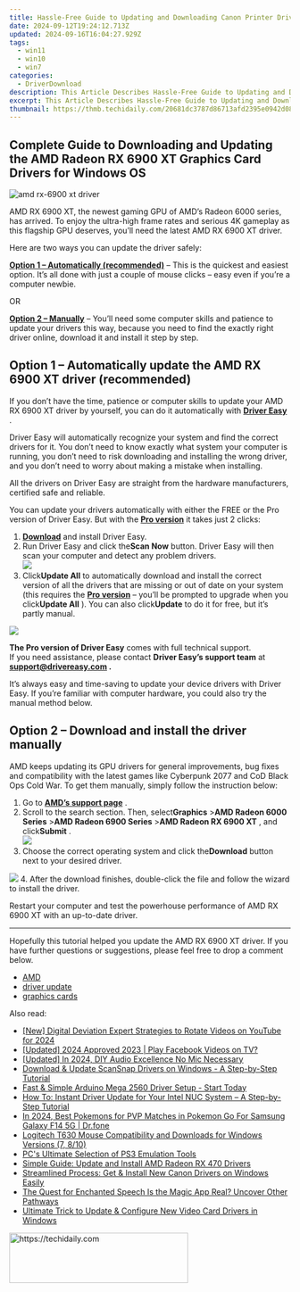 ```yaml
---
title: Hassle-Free Guide to Updating and Downloading Canon Printer Drivers for Windows Computers
date: 2024-09-12T19:24:12.713Z
updated: 2024-09-16T16:04:27.929Z
tags:
  - win11
  - win10
  - win7
categories:
  - DriverDownload
description: This Article Describes Hassle-Free Guide to Updating and Downloading Canon Printer Drivers for Windows Computers
excerpt: This Article Describes Hassle-Free Guide to Updating and Downloading Canon Printer Drivers for Windows Computers
thumbnail: https://thmb.techidaily.com/20681dc3787d86713afd2395e0942d0819f5bca12434956d1fe5521df7d6718e.jpg
---
```


## Complete Guide to Downloading and Updating the AMD Radeon RX 6900 XT Graphics Card Drivers for Windows OS

![amd rx-6900 xt driver](https://images.drivereasy.com/wp-content/uploads/2020/12/amd-rx-6900xt-driver.jpg)

 AMD RX 6900 XT, the newest gaming GPU of AMD’s Radeon 6000 series, has arrived. To enjoy the ultra-high frame rates and serious 4K gameplay as this flagship GPU deserves, you’ll need the latest AMD RX 6900 XT driver.

Here are two ways you can update the driver safely:

**[Option 1 – Automatically (recommended)](https://www.drivereasy.com/knowledge/download-amd-rx-6900-xt-driver-for-windows-7-8-10/#option1)**  – This is the quickest and easiest option. It’s all done with just a couple of mouse clicks – easy even if you’re a computer newbie.

OR

**[Option 2 – Manually](https://tools.techidaily.com/drivereasy/download/)**  – You’ll need some computer skills and patience to update your drivers this way, because you need to find the exactly right driver online, download it and install it step by step.

## Option 1 – Automatically update the AMD RX 6900 XT driver (recommended)

 If you don’t have the time, patience or computer skills to update your AMD RX 6900 XT driver by yourself, you can do it automatically with **[Driver Easy](https://tools.techidaily.com/drivereasy/download/)**  .

 Driver Easy will automatically recognize your system and find the correct drivers for it. You don’t need to know exactly what system your computer is running, you don’t need to risk downloading and installing the wrong driver, and you don’t need to worry about making a mistake when installing.

 All the drivers on Driver Easy are straight from the hardware manufacturers, certified safe and reliable.

 You can update your drivers automatically with either the FREE or the Pro version of Driver Easy. But with the **[Pro version](https://tools.techidaily.com/drivereasy/download/)**  it takes just 2 clicks:

1. **[Download](https://tools.techidaily.com/drivereasy/download/)**  and install Driver Easy.
2. Run Driver Easy and click the**Scan Now** button. Driver Easy will then scan your computer and detect any problem drivers.  
![](https://images.drivereasy.com/wp-content/uploads/2020/12/de-1-1-2.jpg)
3. Click**Update All** to automatically download and install the correct version of all the drivers that are missing or out of date on your system (this requires the **[Pro version](https://tools.techidaily.com/drivereasy/download/)**  – you’ll be prompted to upgrade when you click**Update All** ). You can also click**Update** to do it for free, but it’s partly manual.  

![](https://images.drivereasy.com/wp-content/uploads/2020/12/de-6900xt.jpg)

**The Pro version of Driver Easy** comes with full technical support.  
 If you need assistance, please contact **Driver Easy’s support team** at **[support@drivereasy.com](https://tools.techidaily.com/drivereasy/download/) .**

 It’s always easy and time-saving to update your device drivers with Driver Easy. If you’re familiar with computer hardware, you could also try the manual method below.

## Option 2 – Download and install the driver manually

 AMD keeps updating its GPU drivers for general improvements, bug fixes and compatibility with the latest games like Cyberpunk 2077 and CoD Black Ops Cold War. To get them manually, simply follow the instruction below:

1. Go to **[AMD’s support page](https://www.amd.com/en/support)**  .
2. Scroll to the search section. Then, select**Graphics** \>**AMD Radeon 6000 Series** \>**AMD Radeon 6900 Series** \>**AMD Radeon RX 6900 XT** , and click**Submit** .  
![](https://images.drivereasy.com/wp-content/uploads/2020/12/amd-6900xt-1.jpg)
3. Choose the correct operating system and click the**Download** button next to your desired driver.  

![](https://images.drivereasy.com/wp-content/uploads/2020/12/amd-6900xt-2.jpg)
4. After the download finishes, double-click the file and follow the wizard to install the driver.

 Restart your computer and test the powerhouse performance of AMD RX 6900 XT with an up-to-date driver.

---

 Hopefully this tutorial helped you update the AMD RX 6900 XT driver. If you have further questions or suggestions, please feel free to drop a comment below.

* [AMD](https://tools.techidaily.com/drivereasy/download/)
* [driver update](https://tools.techidaily.com/drivereasy/download/)
* [graphics cards](https://tools.techidaily.com/drivereasy/download/)

<ins class="adsbygoogle"
     style="display:block"
     data-ad-format="autorelaxed"
     data-ad-client="ca-pub-7571918770474297"
     data-ad-slot="1223367746"></ins>

<ins class="adsbygoogle"
     style="display:block"
     data-ad-client="ca-pub-7571918770474297"
     data-ad-slot="8358498916"
     data-ad-format="auto"
     data-full-width-responsive="true"></ins>

<span class="atpl-alsoreadstyle">Also read:</span>
<div><ul>
<li><a href="https://youtube-docs.techidaily.com/igital-deviation-expert-strategies-to-rotate-videos-on-youtube-for-2024/"><u>[New] Digital Deviation Expert Strategies to Rotate Videos on YouTube for 2024</u></a></li>
<li><a href="https://facebook-video-recording.techidaily.com/updated-2024-approved-2023-play-facebook-videos-on-tv/"><u>[Updated] 2024 Approved 2023 | Play Facebook Videos on TV?</u></a></li>
<li><a href="https://facebook-record-videos.techidaily.com/updated-in-2024-diy-audio-excellence-no-mic-necessary/"><u>[Updated] In 2024, DIY Audio Excellence No Mic Necessary</u></a></li>
<li><a href="https://driver-download.techidaily.com/download-and-update-scansnap-drivers-on-windows-a-step-by-step-tutorial/"><u>Download & Update ScanSnap Drivers on Windows - A Step-by-Step Tutorial</u></a></li>
<li><a href="https://driver-download.techidaily.com/fast-and-simple-arduino-mega-2560-driver-setup-start-today/"><u>Fast & Simple Arduino Mega 2560 Driver Setup - Start Today</u></a></li>
<li><a href="https://driver-download.techidaily.com/how-to-instant-driver-update-for-your-intel-nuc-system-a-step-by-step-tutorial/"><u>How To: Instant Driver Update for Your Intel NUC System – A Step-by-Step Tutorial</u></a></li>
<li><a href="https://change-location.techidaily.com/in-2024-best-pokemons-for-pvp-matches-in-pokemon-go-for-samsung-galaxy-f14-5g-drfone-by-drfone-virtual-android/"><u>In 2024, Best Pokemons for PVP Matches in Pokemon Go For Samsung Galaxy F14 5G | Dr.fone</u></a></li>
<li><a href="https://driver-download.techidaily.com/logitech-t630-mouse-compatibility-and-downloads-for-windows-versions-7-810/"><u>Logitech T630 Mouse Compatibility and Downloads for Windows Versions (7, 8/10)</u></a></li>
<li><a href="https://video-capture.techidaily.com/pcs-ultimate-selection-of-ps3-emulation-tools/"><u>PC's Ultimate Selection of PS3 Emulation Tools</u></a></li>
<li><a href="https://driver-download.techidaily.com/simple-guide-update-and-install-amd-radeon-rx-470-drivers/"><u>Simple Guide: Update and Install AMD Radeon RX 470 Drivers</u></a></li>
<li><a href="https://win-dash.techidaily.com/streamlined-process-get-and-install-new-canon-drivers-on-windows-easily/"><u>Streamlined Process: Get & Install New Canon Drivers on Windows Easily</u></a></li>
<li><a href="https://extra-hints.techidaily.com/the-quest-for-enchanted-speech-is-the-magic-app-real-uncover-other-pathways/"><u>The Quest for Enchanted Speech Is the Magic App Real? Uncover Other Pathways</u></a></li>
<li><a href="https://driver-download.techidaily.com/ultimate-trick-to-update-and-configure-new-video-card-drivers-in-windows/"><u>Ultimate Trick to Update & Configure New Video Card Drivers in Windows</u></a></li>
</ul></div>

<!-- affiliate ads begin -->
<a href="https://aligracehair.sjv.io/c/5597632/2115947/19272" target="_top" id="2115947">
  <img src="//a.impactradius-go.com/display-ad/19272-2115947" border="0" alt="https://techidaily.com" width="320" height="90"/>
</a>
<img height="0" width="0" src="https://aligracehair.sjv.io/i/5597632/2115947/19272" style="position:absolute;visibility:hidden;" border="0" />
<!-- affiliate ads end -->

